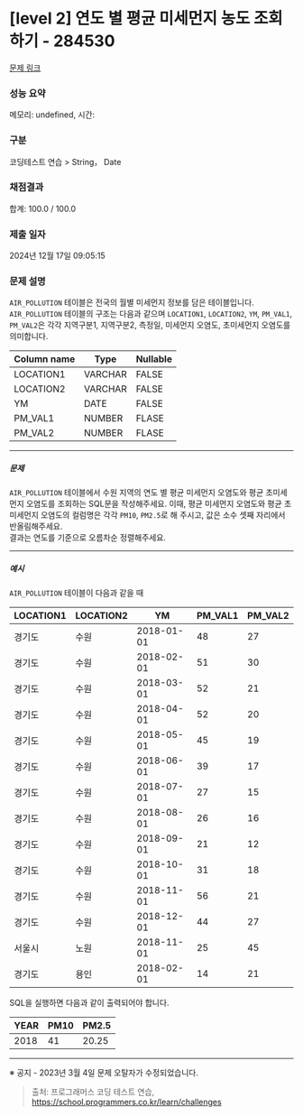 # [level 2] 연도 별 평균 미세먼지 농도 조회하기 - 284530 

[문제 링크](https://school.programmers.co.kr/learn/courses/30/lessons/284530) 

### 성능 요약

메모리: undefined, 시간: 

### 구분

코딩테스트 연습 > String， Date

### 채점결과

합계: 100.0 / 100.0

### 제출 일자

2024년 12월 17일 09:05:15

### 문제 설명

<p><code>AIR_POLLUTION</code> 테이블은 전국의 월별 미세먼지 정보를 담은 테이블입니다. <code>AIR_POLLUTION</code> 테이블의 구조는 다음과 같으며 <code>LOCATION1</code>, <code>LOCATION2</code>, <code>YM</code>, <code>PM_VAL1</code>, <code>PM_VAL2</code>은 각각 지역구분1, 지역구분2, 측정일, 미세먼지 오염도, 초미세먼지 오염도를 의미합니다.</p>
<table class="table">
        <thead><tr>
<th>Column name</th>
<th>Type</th>
<th>Nullable</th>
</tr>
</thead>
        <tbody><tr>
<td>LOCATION1</td>
<td>VARCHAR</td>
<td>FALSE</td>
</tr>
<tr>
<td>LOCATION2</td>
<td>VARCHAR</td>
<td>FALSE</td>
</tr>
<tr>
<td>YM</td>
<td>DATE</td>
<td>FALSE</td>
</tr>
<tr>
<td>PM_VAL1</td>
<td>NUMBER</td>
<td>FLASE</td>
</tr>
<tr>
<td>PM_VAL2</td>
<td>NUMBER</td>
<td>FLASE</td>
</tr>
</tbody>
      </table>
<hr>

<h5>문제</h5>

<p><code>AIR_POLLUTION</code> 테이블에서 수원 지역의 연도 별 평균 미세먼지 오염도와 평균 초미세먼지 오염도를 조회하는 SQL문을 작성해주세요. 이때, 평균 미세먼지 오염도와 평균 초미세먼지 오염도의 컬럼명은 각각 <code>PM10</code>, <code>PM2.5</code>로 해 주시고, 값은 소수 셋째 자리에서 반올림해주세요.<br>
결과는 연도를 기준으로 오름차순 정렬해주세요.</p>

<hr>

<h5>예시</h5>

<p><code>AIR_POLLUTION</code> 테이블이 다음과 같을 때</p>
<table class="table">
        <thead><tr>
<th>LOCATION1</th>
<th>LOCATION2</th>
<th>YM</th>
<th>PM_VAL1</th>
<th>PM_VAL2</th>
</tr>
</thead>
        <tbody><tr>
<td>경기도</td>
<td>수원</td>
<td>2018-01-01</td>
<td>48</td>
<td>27</td>
</tr>
<tr>
<td>경기도</td>
<td>수원</td>
<td>2018-02-01</td>
<td>51</td>
<td>30</td>
</tr>
<tr>
<td>경기도</td>
<td>수원</td>
<td>2018-03-01</td>
<td>52</td>
<td>21</td>
</tr>
<tr>
<td>경기도</td>
<td>수원</td>
<td>2018-04-01</td>
<td>52</td>
<td>20</td>
</tr>
<tr>
<td>경기도</td>
<td>수원</td>
<td>2018-05-01</td>
<td>45</td>
<td>19</td>
</tr>
<tr>
<td>경기도</td>
<td>수원</td>
<td>2018-06-01</td>
<td>39</td>
<td>17</td>
</tr>
<tr>
<td>경기도</td>
<td>수원</td>
<td>2018-07-01</td>
<td>27</td>
<td>15</td>
</tr>
<tr>
<td>경기도</td>
<td>수원</td>
<td>2018-08-01</td>
<td>26</td>
<td>16</td>
</tr>
<tr>
<td>경기도</td>
<td>수원</td>
<td>2018-09-01</td>
<td>21</td>
<td>12</td>
</tr>
<tr>
<td>경기도</td>
<td>수원</td>
<td>2018-10-01</td>
<td>31</td>
<td>18</td>
</tr>
<tr>
<td>경기도</td>
<td>수원</td>
<td>2018-11-01</td>
<td>56</td>
<td>21</td>
</tr>
<tr>
<td>경기도</td>
<td>수원</td>
<td>2018-12-01</td>
<td>44</td>
<td>27</td>
</tr>
<tr>
<td>서울시</td>
<td>노원</td>
<td>2018-11-01</td>
<td>25</td>
<td>45</td>
</tr>
<tr>
<td>경기도</td>
<td>용인</td>
<td>2018-02-01</td>
<td>14</td>
<td>21</td>
</tr>
</tbody>
      </table>
<p>SQL을 실행하면 다음과 같이 출력되어야 합니다.</p>
<table class="table">
        <thead><tr>
<th>YEAR</th>
<th>PM10</th>
<th>PM2.5</th>
</tr>
</thead>
        <tbody><tr>
<td>2018</td>
<td>41</td>
<td>20.25</td>
</tr>
</tbody>
      </table>
<hr>

<p>※ 공지 - 2023년 3월 4일 문제 오탈자가 수정되었습니다.</p>


> 출처: 프로그래머스 코딩 테스트 연습, https://school.programmers.co.kr/learn/challenges
